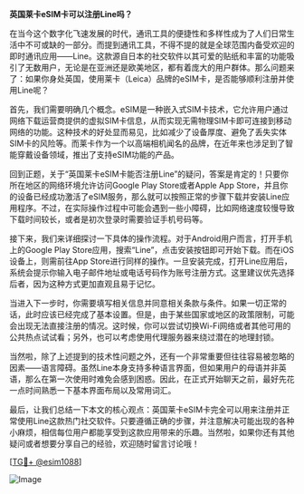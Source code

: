 **英国莱卡eSIM卡可以注册Line吗？**

在当今这个数字化飞速发展的时代，通讯工具的便捷性和多样性成为了人们日常生活中不可或缺的一部分。而提到通讯工具，不得不提的就是全球范围内备受欢迎的即时通讯应用——Line。这款源自日本的社交软件以其可爱的贴纸和丰富的功能吸引了无数用户，无论是在亚洲还是欧美地区，都有着庞大的用户群体。那么问题来了：如果你身处英国，使用莱卡（Leica）品牌的eSIM卡，是否能够顺利注册并使用Line呢？

首先，我们需要明确几个概念。eSIM是一种嵌入式SIM卡技术，它允许用户通过网络下载运营商提供的虚拟SIM卡信息，从而实现无需物理SIM卡即可连接到移动网络的功能。这种技术的好处显而易见，比如减少了设备厚度、避免了丢失实体SIM卡的风险等。而莱卡作为一个以高端相机闻名的品牌，在近年来也涉足到了智能穿戴设备领域，推出了支持eSIM功能的产品。

回到正题，关于“英国莱卡eSIM卡能否注册Line”的疑问，答案是肯定的！只要你所在地区的网络环境允许访问Google Play Store或者Apple App Store，并且你的设备已经成功激活了eSIM服务，那么就可以按照正常的步骤下载并安装Line应用程序。不过，在实际操作过程中可能会遇到一些小障碍，比如网络速度较慢导致下载时间较长，或者是初次登录时需要验证手机号码等。

接下来，我们来详细探讨一下具体的操作流程。对于Android用户而言，打开手机上的Google Play Store应用，搜索“Line”，点击安装按钮即可开始下载。而在iOS设备上，则需前往App Store进行同样的操作。一旦安装完成，打开Line应用后，系统会提示你输入电子邮件地址或电话号码作为账号注册方式。这里建议优先选择后者，因为这种方式更加直观且易于记忆。

当进入下一步时，你需要填写相关信息并同意相关条款与条件。如果一切正常的话，此时应该已经完成了基本设置。但是，由于某些国家或地区的政策限制，可能会出现无法直接注册的情况。这时候，你可以尝试切换Wi-Fi网络或者其他可用的公共热点试试看；另外，也可以考虑使用代理服务器来绕过潜在的地理封锁。

当然啦，除了上述提到的技术性问题之外，还有一个非常重要但往往容易被忽略的因素——语言障碍。虽然Line本身支持多种语言界面，但如果用户的母语并非英语，那么在第一次使用时难免会感到困惑。因此，在正式开始聊天之前，最好先花一点时间熟悉一下基本界面布局以及常用词汇。

最后，让我们总结一下本文的核心观点：英国莱卡eSIM卡完全可以用来注册并正常使用Line这款热门社交软件。只要遵循正确的步骤，并注意解决可能出现的各种小麻烦，相信每位用户都能享受到这款应用带来的乐趣。当然啦，如果你还有其他疑问或者想要分享自己的经验，欢迎随时留言讨论哦！

[[TG💪+ @esim1088](https://t.me/s/esim1088)]

![Image](https://i.postimg.cc/4NQfJmqS/Snipaste-2025-05-13-00-14-12.png)